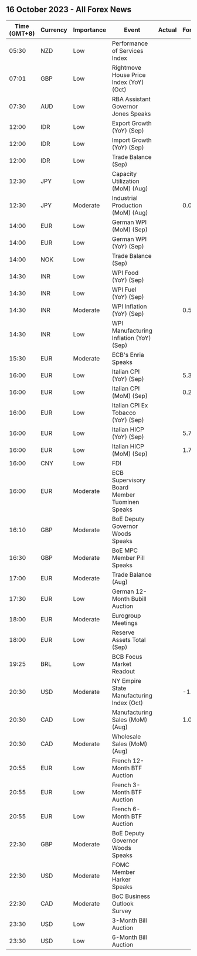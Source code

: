## 16 October 2023 - All Forex News

| Time (GMT+8) | Currency | Importance | Event | Actual | Forecast | Previous |
|------|----------|------------|-------|--------|----------|----------|
| 05:30 | NZD | Low | Performance of Services Index |  |  | 47.1 |
| 07:01 | GBP | Low | Rightmove House Price Index (YoY) (Oct) |  |  | -0.4% |
| 07:30 | AUD | Low | RBA Assistant Governor Jones Speaks |  |  |  |
| 12:00 | IDR | Low | Export Growth (YoY) (Sep) |  |  | -21.21% |
| 12:00 | IDR | Low | Import Growth (YoY) (Sep) |  |  | -14.77% |
| 12:00 | IDR | Low | Trade Balance (Sep) |  |  | 3.12B |
| 12:30 | JPY | Low | Capacity Utilization (MoM) (Aug) |  |  | -2.2% |
| 12:30 | JPY | Moderate | Industrial Production (MoM) (Aug) |  | 0.0% | -1.8% |
| 14:00 | EUR | Low | German WPI (MoM) (Sep) |  |  | 0.2% |
| 14:00 | EUR | Low | German WPI (YoY) (Sep) |  |  | -2.7% |
| 14:00 | NOK | Low | Trade Balance (Sep) |  |  | 61.4B |
| 14:30 | INR | Low | WPI Food (YoY) (Sep) |  |  | 10.60% |
| 14:30 | INR | Low | WPI Fuel (YoY) (Sep) |  |  | -6.03% |
| 14:30 | INR | Moderate | WPI Inflation (YoY) (Sep) |  | 0.50% | -0.52% |
| 14:30 | INR | Low | WPI Manufacturing Inflation (YoY) (Sep) |  |  | -2.37% |
| 15:30 | EUR | Moderate | ECB's Enria Speaks |  |  |  |
| 16:00 | EUR | Low | Italian CPI (YoY) (Sep) |  | 5.3% | 5.4% |
| 16:00 | EUR | Low | Italian CPI (MoM) (Sep) |  | 0.2% | 0.3% |
| 16:00 | EUR | Low | Italian CPI Ex Tobacco (YoY) (Sep) |  |  | 5.2% |
| 16:00 | EUR | Low | Italian HICP (YoY) (Sep) |  | 5.7% | 5.5% |
| 16:00 | EUR | Low | Italian HICP (MoM) (Sep) |  | 1.7% | 0.2% |
| 16:00 | CNY | Low | FDI |  |  | -5.10% |
| 16:00 | EUR | Moderate | ECB Supervisory Board Member Tuominen Speaks |  |  |  |
| 16:10 | GBP | Moderate | BoE Deputy Governor Woods Speaks |  |  |  |
| 16:30 | GBP | Moderate | BoE MPC Member Pill Speaks |  |  |  |
| 17:00 | EUR | Moderate | Trade Balance (Aug) |  |  | 6.5B |
| 17:30 | EUR | Low | German 12-Month Bubill Auction |  |  | 3.730% |
| 18:00 | EUR | Moderate | Eurogroup Meetings |  |  |  |
| 18:00 | EUR | Low | Reserve Assets Total (Sep) |  |  | 1,118.77B |
| 19:25 | BRL | Low | BCB Focus Market Readout |  |  |  |
| 20:30 | USD | Moderate | NY Empire State Manufacturing Index (Oct) |  | -1.50 | 1.90 |
| 20:30 | CAD | Low | Manufacturing Sales (MoM) (Aug) |  | 1.0% | 1.6% |
| 20:30 | CAD | Moderate | Wholesale Sales (MoM) (Aug) |  |  | 0.2% |
| 20:55 | EUR | Low | French 12-Month BTF Auction |  |  | 3.755% |
| 20:55 | EUR | Low | French 3-Month BTF Auction |  |  | 3.761% |
| 20:55 | EUR | Low | French 6-Month BTF Auction |  |  | 3.825% |
| 22:30 | GBP | Moderate | BoE Deputy Governor Woods Speaks |  |  |  |
| 22:30 | USD | Moderate | FOMC Member Harker Speaks |  |  |  |
| 22:30 | CAD | Moderate | BoC Business Outlook Survey |  |  |  |
| 23:30 | USD | Low | 3-Month Bill Auction |  |  | 5.340% |
| 23:30 | USD | Low | 6-Month Bill Auction |  |  | 5.320% |
